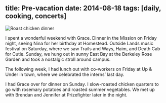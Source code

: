 title: Pre-vacation
date: 2014-08-18
tags: [daily, cooking, concerts]
---

![Roast chicken dinner](https://dl.dropbox.com/u/4291520/scriptogram/roast-chicken.jpg)

I spent a wonderful weekend with Grace. Dinner in the Mission on Friday night, seeing Nina for her birthday at Homestead. Outside Lands music festival on Saturday, where we saw Trails and Ways, Haim, and Death Cab for Cutie. Sunday, we hung out in sunny East Bay at the Berkeley Rose Garden and took a nostalgic stroll around campus.

The following week, I had lunch out with co-workers on Friday at Up & Under in town, where we celebrated the interns’ last day.

I had Grace over for dinner on Sunday. I slow-roasted chicken quarters to go with rosemary potatoes and roasted summer vegetables. We met up with Brendan and Jennifer at Prizefighter later in the night.
